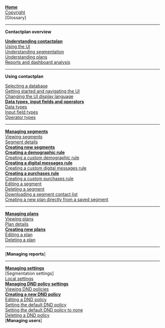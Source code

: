 [**Home**](Home)  
[Copyright](Copyright)  
[Glossary]  

----------

**Contactplan overview**  

[**Understanding contactplan**](UnderstandingContactPlan)  
[Using the UI](UsingUI)  
[Understanding segmentation](UnderstandingSegmentation)  
[Understanding plans](UnderstandingPlans)  
[Reports and dashboard analysis](ReportsAndDashboardAnalysis)  

----------

**Using contactplan**  

[Selecting a database](SelectingADatabase)  
[Getting started and navigating the UI](NavigatingUI)  
[Changing the UI display language](ChangingLanguage)  
[**Data types, input fields and operators**](InputBoxOperators)  
[Data types](DataTypes)  
[Input field types](InputFieldTypes)  
[Operator types](OperatorTypes)  

----------

[**Managing segments**](ManagingSegments)  
[Viewing segments](ViewingSegments)  
[Segment details](SegmentDetails)  
[**Creating new segments**](CreatingNewSegments)  
[**Creating a demographic rule**](CreatingDemographicRule)  
[Creating a custom demographic rule](CreatingCustomDemographicRule)  
[**Creating a digital messages rule**](CreatingDigitalMessagesRule)  
[Creating a custom digital messages rule](CreatingCustomDigitalMessagesRule)  
[**Creating a purchases rule**](CreatingPurchasesRule)  
[Creating a custom purchases rule](CreatingCustomPurchasesRule)  
[Editing a segment](EditingSegment)  
[Deleting a segment](DeletingSegment)  
[Downloading a segment contact list](DownloadingSegmentContactList)  
[Creating a new plan directly from a saved segment](CreatingPlanFromSegment)  

----------

[**Managing plans**](ManagingPlans)  
[Viewing plans](ViewingPlans)  
[Plan details](PlanDetails)  
[**Creating new plans**](CreatingNewPlans)  
[Editing a plan](EditingPlan)  
[Deleting a plan](DeletingPlans)  

----------

[**Managing reports**]  

----------

[**Managing settings**](ManagingSettings)  
[Segmentation settings]  
[Local settings](LocalSettings)  
[**Managing DND policy settings**](ManagingDND)  
[Viewing DND policies](ViewingDND)  
[**Creating a new DND policy**](CreatingNewDND)  
[Editing a DND policy](EditingDND)  
[Setting the default DND policy](SettingDefaultDND)  
[Setting the default DND policy to none](SettingNoDND)  
[Deleting a DND policy](DeletingDND)  
[**Managing users**]  
